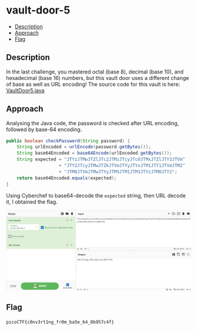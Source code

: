 # vault-door-5

- [Description](#description)
- [Approach](#approach)
- [Flag](#flag)

## Description

In the last challenge, you mastered octal (base 8), decimal (base 10), and hexadecimal (base 16) numbers, but this vault door uses a different change of base as well as URL encoding! The source code for this vault is here: [VaultDoor5.java](https://jupiter.challenges.picoctf.org/static/9505cca05dc00fecead41106370ee619/VaultDoor5.java)

## Approach

Analysing the Java code, the password is checked after URL encoding, followed by base-64 encoding.

```java
public boolean checkPassword(String password) {
	String urlEncoded = urlEncode(password.getBytes());
	String base64Encoded = base64Encode(urlEncoded.getBytes());
	String expected = "JTYzJTMwJTZlJTc2JTMzJTcyJTc0JTMxJTZlJTY3JTVm"
					+ "JTY2JTcyJTMwJTZkJTVmJTYyJTYxJTM1JTY1JTVmJTM2"
					+ "JTM0JTVmJTMwJTYyJTM5JTM1JTM3JTYzJTM0JTY2";
	return base64Encoded.equals(expected);
}
```

Using Cyberchef to base64-decode the `expected` string, then URL decode it, I obtained the flag.

<p align="center">
  <img src="https://raw.githubusercontent.com/DarrenPea/picoCTF_writeups/refs/heads/main/picoCTF-2019/Reverse-Engineering/vault-door-5/img/decoding.png" />
</p>

## Flag

`picoCTF{c0nv3rt1ng_fr0m_ba5e_64_0b957c4f}`